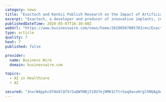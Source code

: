 ```yaml
---
category: news
title: "Exactech and KenSci Publish Research on the Impact of Artificial Intelligence to Predict Clinical Outcomes after Shoulder Arthroplasty"
excerpt: "Exactech, a developer and producer of innovative implants, instrumentation and computer-assisted technologies for joint replacement surgery, and KenSc"
publishedDateTime: 2020-05-07T16:30:00Z
webUrl: "https://www.businesswire.com/news/home/20200507005783/en/Exactech-KenSci-Publish-Research-Impact-Artificial-Intelligence"
type: article
quality: 7
heat: 7
published: false

provider:
  name: Business Wire
  domain: businesswire.com

topics:
  - AI in Healthcare
  - AI

secured: "3nxrW4ppkcOTAU4lQfXrSaQWYNBj51DU7ejRMK1Cft+SaqOavxHrglhMQAg4omhHT8WDx9TzTeGSLSVqccEUTGwDc3/VycAO7Q+DJJf21yHbFQKB0H2GW4Z9TtUsdw66G50EhVyKWTdaTUzxtwwQkb6kmj191rs0pRZeVVuhsyQLVoNxYLBLk8Qe/4GPJN03Bvzp2jlcCr6l653Jz4UAPqfcw+RAPxPc5aDjQYNQp88IRXNBL6YOuRzHPKDIEi68TgjUpX/PeY+KG2kX+hj6FTl2z5HYrzCmExPHMC8Eb5vToXwLdK1/XJSEbw+qz2NY;K080aVPE+ST9mTbTdbunQQ=="
---
```


